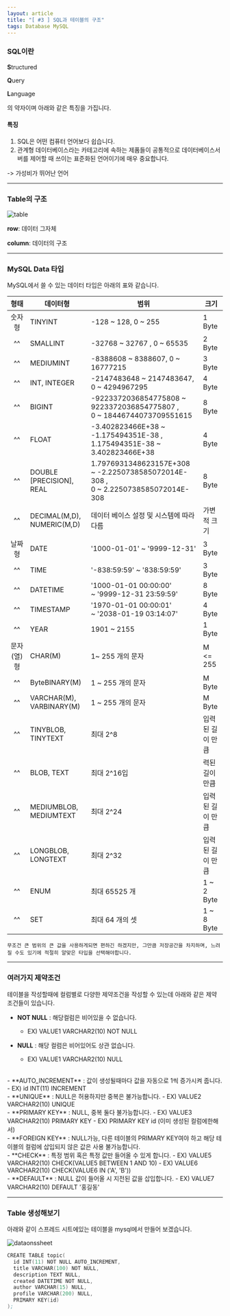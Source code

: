 ```yaml
---
layout: article
title: "[ #3 ] SQL과 테이블의 구조"
tags: Database MySQL
---
```


### SQL이란

**S**tructured

**Q**uery

**L**anguage

의 약자이며 아래와 같은 특징을 가집니다.

#### 특징
1. SQL은 어떤 컴퓨터 언어보다 쉽습니다.
2. 관계형 데이터베이스라는 카테고리에 속하는 제품들이 공통적으로 데이터베이스서버를 제어할 때 쓰이는 표준화된 언어이기에 매우 중요합니다.

-> 가성비가 뛰어난 언어

--- 

### Table의 구조

![table](https://user-images.githubusercontent.com/75003424/124349489-37edca80-dc2a-11eb-8d12-e06ccb15b158.png)

**row**: 데이터 그자체

**column**: 데이터의 구조

---

### MySQL Data 타입

MySQL에서 쓸 수 있는 데이터 타입은 아래의 표와 같습니다.

|<center>형태</center>|<center>데이터형</center>| <center>범위</center>|<center>크기</center>
|:--------:|:---|:----------|:---
|숫자형|TINYINT | -128 ~ 128,  0 ~ 255 | 1 Byte
| ^^  |SMALLINT |  -32768 ~ 32767 , 0 ~ 65535 | 2 Byte
| ^^ | MEDIUMINT | -8388608 ~ 8388607, 0 ~ 16777215 |3 Byte 
| ^^ |INT, INTEGER| -2147483648 ~ 2147483647, 0 ~ 4294967295|4 Byte
| ^^ |BIGINT| -9223372036854775808 ~ 9223372036854775807 ,<br> 0 ~ 18446744073709551615 | 8 Byte
| ^^ | FLOAT | -3.402823466E+38 ~ -1.175494351E-38 ,<br> 1.175494351E-38 ~ 3.402823466E+38 |4 Byte
| ^^ |DOUBLE [PRECISION], REAL | 1.7976931348623157E+308 ~ -2.2250738585072014E-308 ,<br> 0 ~ 2.2250738585072014E-308|8 Byte
| ^^ | DECIMAL(M,D), NUMERIC(M,D) |데이터 베이스 설정 및 시스템에 따라 다름| 가변적 크기
|날짜형|DATE|'1000-01-01' ~ '9999-12-31'|3 Byte
| ^^ | TIME | '-838:59:59' ~ '838:59:59'|3 Byte
| ^^ |DATETIME|'1000-01-01 00:00:00' <br>~ '9999-12-31 23:59:59'|8 Byte
| ^^ |TIMESTAMP |'1970-01-01 00:00:01' <br>~ '2038-01-19 03:14:07'|4 Byte
| ^^ |YEAR|1901 ~ 2155|1 Byte
|문자(열)형|CHAR(M)|1~ 255 개의 문자|M <= 255 
| ^^ |ByteBINARY(M)|1 ~ 255 개의 문자|M Byte
| ^^ |VARCHAR(M),<br>VARBINARY(M)|1 ~ 255 개의 문자|M Byte
| ^^ |TINYBLOB, TINYTEXT|최대 2^8|입력된 길이 만큼
| ^^ |BLOB, TEXT|최대 2^16입|력된 길이 만큼
| ^^ |MEDIUMBLOB, MEDIUMTEXT|최대 2^24|입력된 길이 만큼
| ^^ |LONGBLOB, LONGTEXT|최대 2^32|입력된 길이 만큼
| ^^ |ENUM|최대 65525 개|1 ~ 2 Byte
| ^^ |SET|최대 64 개의 셋|1 ~ 8 Byte

`무조건 큰 범위의 큰 값을 사용하게되면 편하긴 하겠지만, 그만큼 저장공간을 차지하며, 느려질 수도 있기에 적절히 알맞은 타입을 선택해야합니다.`

---



### 여러가지 제약조건
테이블을 작성할때에 컬럼별로 다양한 제약조건을 작성할 수 있는데 아래와 같은 제약 조건들이 있습니다.

- **NOT NULL** : 해당컬럼은 비어있을 수 없습니다.
  - EX) VALUE1 VARCHAR2(10) NOT NULL

- **NULL** : 해당 컬럼은 비어있어도 상관 없습니다.
  - EX) VALUE1 VARCHAR2(10) NULL
<br>
- **AUTO_INCREMENT** : 값이 생성될때마다 값을 자동으로 1씩 증가시켜 줍니다.
  - EX) id INT(11) INCREMENT
<br>
- **UNIQUE** : NULL은 허용하지만 중복은 불가능합니다.
  - EX) VALUE2 VARCHAR2(10) UNIQUE
<br>
- **PRIMARY KEY** : NULL, 중복 둘다 불가능합니다.
  - EX) VALUE3 VARCHAR2(10) PRIMARY KEY
  - EX) PRIMARY KEY id (이미 생성된 컬럼에한해서)
<br>
- **FOREIGN KEY** : NULL가능, 다른 테이블의 PRIMARY KEY여야 하고 해당 테이블의 컬럼에 삽입되지 않은 값은 사용 불가능합니다.
<br>
- **CHECK** : 특정 범위 혹은 특정 값만 들어올 수 있게 합니다.
  - EX) VALUE5 VARCHAR2(10) CHECK(VALUE5 BETWEEN 1 AND 10)
  - EX) VALUE6 VARCHAR2(10) CHECK(VALUE6 IN ('A', 'B')) 
<br>
- **DEFAULT** : NULL 값이 들어올 시 지전된 값을 삽입합니다.
  - EX) VALUE7 VARCHAR2(10) DEFAULT '홍길동'

---

### Table 생성해보기

아래와 같이 스프레드 시트에있는 테이블을
mysql에서 만들어 보겠습니다.

![dataonssheet](https://user-images.githubusercontent.com/75003424/124349491-3a502480-dc2a-11eb-8ad3-9b70c53ced83.png)

~~~s
CREATE TABLE topic(
  id INT(11) NOT NULL AUTO_INCREMENT,
  title VARCHAR(100) NOT NULL,
  description TEXT NULL,
  created DATETIME NOT NULL,
  author VARCHAR(15) NULL,
  profile VARCHAR(200) NULL,
  PRIMARY KEY(id)
);
~~~


